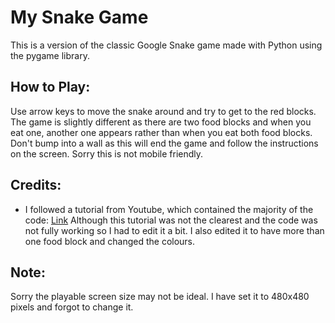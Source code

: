 # My Snake Game
This is a version of the classic Google Snake game made with Python using the pygame library.

## How to Play:
Use arrow keys to move the snake around and try to get to the red blocks. The game is slightly different as there are two food blocks and when you eat one, another one appears rather than when you eat both food blocks. Don't bump into a wall as this will end the game and follow the instructions on the screen.
Sorry this is not mobile friendly.

## Credits:
- I followed a tutorial from Youtube, which contained the majority of the code: [Link](https://www.youtube.com/watch?v=9bBgyOkoBQ0&t=1s&pp=ygUMcHlnYW1lIHNuYWtl)
Although this tutorial was not the clearest and the code was not fully working so I had to edit it a bit. I also edited it to have more than one food block and changed the colours.

## Note:
Sorry the playable screen size may not be ideal. I have set it to 480x480 pixels and forgot to change it.
